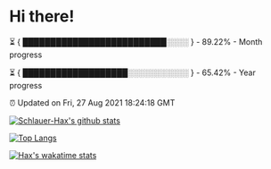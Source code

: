 # Hi there!

⏳ { ██████████████████████████░░░░ } - 89.22% - Month progress

⏳ { ███████████████████░░░░░░░░░░░ } - 65.42% - Year progress

⏰ Updated on Fri, 27 Aug 2021 18:24:18 GMT


[![Schlauer-Hax's github stats](https://github-readme-stats.vercel.app/api?username=Schlauer-Hax&show_icons=true&theme=dark&count_private=true)](https://github.com/Schlauer-Hax)


[![Top Langs](https://github-readme-stats.vercel.app/api/top-langs/?username=Schlauer-Hax&layout=compact&theme=dark)](https://github.com/Schlauer-Hax?tab=repositories)


[![Hax's wakatime stats](https://github-readme-stats.vercel.app/api/wakatime?username=Hax&theme=dark)](https://wakatime.com/@Hax)

